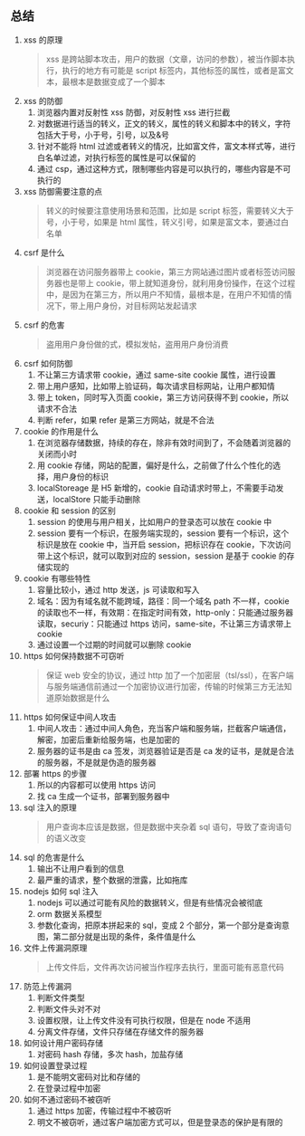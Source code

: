 ## 总结

1. xss 的原理
   > xss 是跨站脚本攻击，用户的数据（文章，访问的参数），被当作脚本执行，执行的地方有可能是 script 标签内，其他标签的属性，或者是富文本，最根本是数据变成了一个脚本
2. xss 的防御
   1. 浏览器内置对反射性 xss 防御，对反射性 xss 进行拦截
   2. 对数据进行适当的转义，正文的转义，属性的转义和脚本中的转义，字符包括大于号，小于号，引号，以及&号
   3. 针对不能将 html 过滤或者转义的情况，比如富文件，富文本样式等，进行白名单过滤，对执行标签的属性是可以保留的
   4. 通过 csp，通过这种方式，限制哪些内容是可以执行的，哪些内容是不可执行的
3. xss 防御需要注意的点
   > 转义的时候要注意使用场景和范围，比如是 script 标签，需要转义大于号，小于号，如果是 html 属性，转义引号，如果是富文本，要通过白名单
4. csrf 是什么
   > 浏览器在访问服务器带上 cookie，第三方网站通过图片或者标签访问服务器也是带上 cookie，带上就知道身份，就利用身份操作，在这个过程中，是因为在第三方，所以用户不知情，最根本是，在用户不知情的情况下，带上用户身份，对目标网站发起请求
5. csrf 的危害
   > 盗用用户身份做的式，模拟发帖，盗用用户身份消费
6. csrf 如何防御
   1. 不让第三方请求带 cookie，通过 same-site cookie 属性，进行设置
   2. 带上用户感知，比如带上验证码，每次请求目标网站，让用户都知情
   3. 带上 token，同时写入页面 cookie，第三方访问获得不到 cookie，所以请求不合法
   4. 判断 refer，如果 refer 是第三方网站，就是不合法
7. cookie 的作用是什么
   1. 在浏览器存储数据，持续的存在，除非有效时间到了，不会随着浏览器的关闭而小时
   2. 用 cookie 存储，网站的配置，偏好是什么，之前做了什么个性化的选择，用户身份的标识
   3. localStoreage 是 H5 新增的，cookie 自动请求时带上，不需要手动发送，localStore 只能手动删除
8. cookie 和 session 的区别
   1. session 的使用与用户相关，比如用户的登录态可以放在 cookie 中
   2. session 要有一个标识，在服务端实现的，session 要有一个标识，这个标识是放在 cookie 中，当开启 session，把标识存在 cookie，下次访问带上这个标识，就可以取到对应的 session，session 是基于 cookie 的存储实现的
9. cookie 有哪些特性
   1. 容量比较小，通过 http 发送，js 可读取和写入
   2. 域名：因为有域名就不能跨域，路径：同一个域名 path 不一样，cookie 的读取也不一样，有效期：在指定时间有效，http-only：只能通过服务器读取，securiy：只能通过 https 访问，same-site，不让第三方请求带上 cookie
   3. 通过设置一个过期的时间就可以删除 cookie
10. https 如何保持数据不可窃听
    > 保证 web 安全的协议，通过 http 加了一个加密层（tsl/ssl），在客户端与服务端通信前通过一个加密协议进行加密，传输的时候第三方无法知道原始数据是什么
11. https 如何保证中间人攻击
    1. 中间人攻击：通过中间人角色，充当客户端和服务端，拦截客户端通信，解密，加密后重新给服务端，也是加密的
    2. 服务器的证书是由 ca 签发，浏览器验证是否是 ca 发的证书，是就是合法的服务器，不是就是伪造的服务器
12. 部署 https 的步骤
    1. 所以的内容都可以使用 https 访问
    2. 找 ca 生成一个证书，部署到服务器中
13. sql 注入的原理
    > 用户查询本应该是数据，但是数据中夹杂着 sql 语句，导致了查询语句的语义改变
14. sql 的危害是什么
    1. 输出不让用户看到的信息
    2. 最严重的请求，整个数据的泄露，比如拖库
15. nodejs 如何 sql 注入
    1. nodejs 可以通过可能有风险的数据转义，但是有些情况会被彻底
    2. orm 数据关系模型
    3. 参数化查询，把原本拼起来的 sql，变成 2 个部分，第一个部分是查询意图，第二部分就是出现的条件，条件值是什么
16. 文件上传漏洞原理
    > 上传文件后，文件再次访问被当作程序去执行，里面可能有恶意代码
17. 防范上传漏洞
    1. 判断文件类型
    2. 判断文件头对不对
    3. 设置权限，让上传文件没有可执行权限，但是在 node 不适用
    4. 分离文件存储，文件只存储在存储文件的服务器
18. 如何设计用户密码存储
    1. 对密码 hash 存储，多次 hash，加盐存储
19. 如何设置登录过程
    1. 是不能明文密码对比和存储的
    2. 在登录过程中加密
20. 如何不通过密码不被窃听
    1. 通过 https 加密，传输过程中不被窃听
    2. 明文不被窃听，通过客户端加密方式可以，但是登录态的保护是有限的
